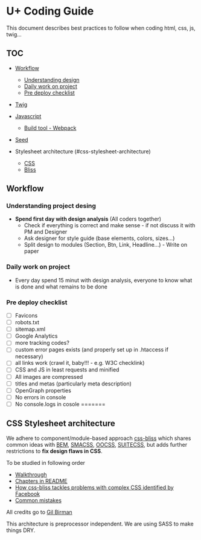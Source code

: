 # U+ Coding Guide

This document describes best practices to follow when coding html, css, js, twig...

## TOC

- [Workflow](WORKFLOW.md)
	- [Understanding design](#design)
	- [Daily work on project](#daily-work-on-project)
	- [Pre deploy checklist](#pre-deploy-checklist)
- [Twig](./twig/TWIG.md)  
	  
- [Javascript](https://github.com/usertech/javascript-guide/)
	- [Build tool - Webpack](https://github.com/usertech/javascript-guide/blob/master/OUR_BUILD_TOOL.md)
- [Seed](./seed/SEED.md)

- Stylesheet architecture (#css-stylesheet-architecture)
  - [CSS](./css/CSS.md)
  - [Bliss](./css/BLISS.md)


## Workflow

### Understanding project desing <a id="design"></a>

- **Spend first day with design analysis** (All coders together)
	- Check if everything is correct and make sense - if not discuss it with PM and Designer
	- Ask designer for style guide (base elements, colors, sizes...)
	- Split design to modules (Section, Btn, Link, Headline...) - Write on paper

### Daily work on project
- Every day spend 15 minut with design analysis, everyone to know what is done and what remains to be done

### Pre deploy checklist
- [ ] Favicons
- [ ] robots.txt
- [ ] sitemap.xml
- [ ] Google Analytics
- [ ] more tracking codes?
- [ ] custom error pages exists (and properly set up in .htaccess if necessary)
- [ ] all links work (crawl it, baby!!! - e.g. W3C checklink)
- [ ] CSS and JS in least requests and minified
- [ ] All images are compressed
- [ ] titles and metas (particularly meta description)
- [ ] OpenGraph properties
- [ ] No errors in console
- [ ] No console.logs in cosole
=======

## CSS Stylesheet architecture

We adhere to component/module-based approach [css-bliss](https://github.com/gilbox/css-bliss) which shares common ideas with 
[BEM](http://bem.info), [SMACSS](https://smacss.com/), [OOCSS](http://oocss.org/), [SUITECSS](https://github.com/suitcss),
but adds further restrictions to **fix design flaws in CSS**.

To be studied in following order

- [Walkthrough](http://gilbox.github.io/css-bliss/walkthrough/release/)
- [Chapters in README](https://github.com/gilbox/css-bliss)
- [How css-bliss tackles problems with complex CSS identified by Facebook](https://github.com/gilbox/css-bliss/blob/master/solving-complexity.md)
- [Common mistakes](https://github.com/gilbox/css-bliss/blob/master/common-mistakes.md)

All credits go to [Gil Birman](https://github.com/gilbox)

This architecture is preprocessor independent. 
We are using SASS to make things DRY.